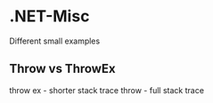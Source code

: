 # .NET-Misc
Different small examples

## Throw vs ThrowEx
throw ex - shorter stack trace
throw - full stack trace

